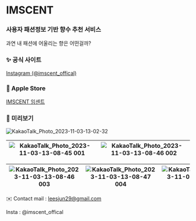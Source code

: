 # IMSCENT

### 사용자 패션정보 기반 향수 추천 서비스

과연 내 패션에 어울리는 향은 어떤걸까?

### ✨ 공식 사이트

[Instagram (@imscent_offical)](https://www.instagram.com/imscent_offical/)

### 🍎 Apple Store
[‎IMSCENT 임센트](https://apps.apple.com/kr/app/imscent-임센트/id6470936905)

### 👀 미리보기
![KakaoTalk_Photo_2023-11-03-13-02-32](https://github.com/Yimkeul/IMSCENT/assets/43426556/77559b89-3651-4f00-9b4a-5eca43e0e4e4)

![KakaoTalk_Photo_2023-11-03-13-08-45 001](https://github.com/Yimkeul/IMSCENT/assets/43426556/c25a8eff-1528-420c-b019-e5a0003886bb) | ![KakaoTalk_Photo_2023-11-03-13-08-46 002](https://github.com/Yimkeul/IMSCENT/assets/43426556/7504bf2e-038b-4ec1-b2d4-2e44219edb0f)
---|---|

![KakaoTalk_Photo_2023-11-03-13-08-46 003](https://github.com/Yimkeul/IMSCENT/assets/43426556/4b690578-e66e-41ee-a2bb-71b810e05bdd) | ![KakaoTalk_Photo_2023-11-03-13-08-47 004](https://github.com/Yimkeul/IMSCENT/assets/43426556/241370b0-3495-48fa-84f9-6cd1bd6353b7) | ![KakaoTalk_Photo_2023-11-03-13-08-47 005](https://github.com/Yimkeul/IMSCENT/assets/43426556/12b13a28-0c34-4bbe-8686-1118370ada77)
---|---|---|

✉️ Contact
mail : leesjun29@gmail.com

Insta : @imscent_offical



